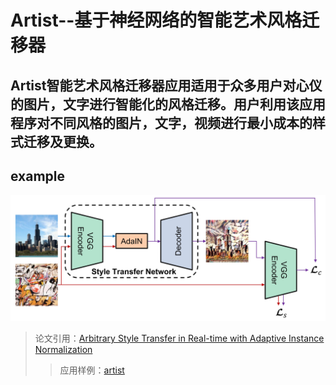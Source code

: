# Artist--基于神经网络的智能艺术风格迁移器
## Artist智能艺术风格迁移器应用适用于众多用户对心仪的图片，文字进行智能化的风格迁移。用户利用该应用程序对不同风格的图片，文字，视频进行最小成本的样式迁移及更换。
## example
![yet.jpg](https://github.com/jealousMr/sss/blob/master/example.jpg)
> 论文引用：[Arbitrary Style Transfer in Real-time with Adaptive Instance Normalization](https://arxiv.org/abs/1703.06868)
>> 应用样例：[artist](http://www.jeafoo.top)

